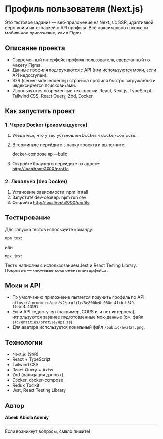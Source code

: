 # Профиль пользователя (Next.js)

Это тестовое задание — веб-приложение на Next.js с SSR, адаптивной версткой и интеграцией с API профиля. Всё максимально похоже на мобильное приложение, как в Figma.

## Описание проекта

- Современный интерфейс профиля пользователя, сверстанный по макету Figma.
- Данные профиля подгружаются с API (или используются моки, если API недоступен).
- SSR (server-side rendering)  страница профиля быстро загружается и индексируется поисковиками.
- Используются современные технологии: React, Next.js, TypeScript, Tailwind CSS, React Query, Zod, Docker.

## Как запустить проект

### 1. Через Docker (рекомендуется)

1. Убедитесь, что у вас установлен Docker и docker-compose.
2. В терминале перейдите в папку проекта и выполните:

   docker-compose up --build

3. Откройте браузер и перейдите по адресу: [http://localhost:3000/profile](http://localhost:3000/profile)

### 2. Локально (без Docker)

1. Установите зависимости:
   npm install
2. Запустите dev-сервер:
   npm run dev
3. Откройте [http://localhost:3000/profile](http://localhost:3000/profile)

## Тестирование

Для запуска тестов используйте команду:

    npm test

или

    npx jest

Тесты написаны с использованием Jest и React Testing Library. Покрытие — ключевые компоненты интерфейса.

## Моки и API
- По умолчанию приложение пытается получить профиль по API: `https://igroom.ru/api/v2/profile/5e800be0-088e-41cb-b549-10ebf4a13591`
- Если API недоступен (например, CORS или нет интернета), используются заранее подготовленные мок-данные (см. файл `src/entities/profile/api.ts`).
- Для аватара используется локальный файл `/public/avatar.png`.

## Технологии
- Next.js (SSR)
- React + TypeScript
- Tailwind CSS
- React Query + Axios
- Zod (валидация данных)
- Docker, docker-compose
- Redux Toolkit
- Jest, React Testing Library

## Автор
**Abeeb Abiola Adeniyi**

---
Если возникнут вопросы, смело пишите!
